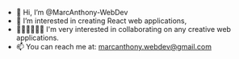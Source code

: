 - 👋 Hi, I’m @MarcAnthony-WebDev 
- 👀 I’m interested in creating React web applications, 
- 🤹🏽‍♀️🤹🏽‍♂️ I'm very interested in collaborating on any creative web applications. 
- 📫 You can reach me at: marcanthony.webdev@gmail.com 
 
